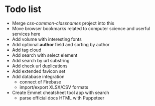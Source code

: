 # Todo list

* Merge *css-common-classnames* project into this
* Move browser bookmarks related to computer science and userful services here
* Add volume with interesting fonts
* Add optional **author** field and sorting by author
* Add tag cloud
* Add search with select element
* Add search by url substring
* Add check url duplications
* Add extended favicon set
* Add database integration
  * connect of Firebase
  * import/export XLSX/CSV formats
* Create Emmet cheatsheet tool app with search
  * parse official docs HTML with Puppeteer
